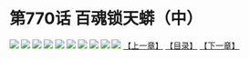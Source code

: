 # 第770话 百魂锁天蟒（中）
![](https://mhpic.xiaomingtaiji.net/comic/D/斗破苍穹/第770话F2_262436/1.jpg-zymk.middle.webp)
![](https://mhpic.xiaomingtaiji.net/comic/D/斗破苍穹/第770话F2_262436/2.jpg-zymk.middle.webp)
![](https://mhpic.xiaomingtaiji.net/comic/D/斗破苍穹/第770话F2_262436/3.jpg-zymk.middle.webp)
![](https://mhpic.xiaomingtaiji.net/comic/D/斗破苍穹/第770话F2_262436/4.jpg-zymk.middle.webp)
![](https://mhpic.xiaomingtaiji.net/comic/D/斗破苍穹/第770话F2_262436/5.jpg-zymk.middle.webp)
![](https://mhpic.xiaomingtaiji.net/comic/D/斗破苍穹/第770话F2_262436/6.jpg-zymk.middle.webp)
![](https://mhpic.xiaomingtaiji.net/comic/D/斗破苍穹/第770话F2_262436/7.jpg-zymk.middle.webp)
![](https://mhpic.xiaomingtaiji.net/comic/D/斗破苍穹/第770话F2_262436/8.jpg-zymk.middle.webp)
![](https://mhpic.xiaomingtaiji.net/comic/D/斗破苍穹/第770话F2_262436/9.jpg-zymk.middle.webp)
![](https://mhpic.xiaomingtaiji.net/comic/D/斗破苍穹/第770话F2_262436/10.jpg-zymk.middle.webp)
[【上一章】](./773.md)
[【目录】](./README.md)
[【下一章】](./775.md)
